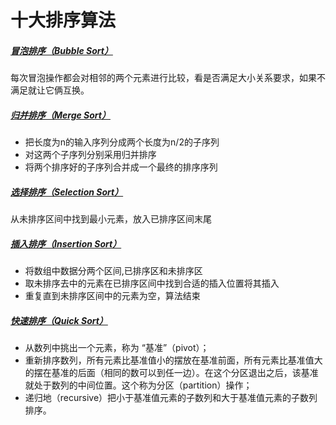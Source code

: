 # 十大排序算法
##### [冒泡排序（Bubble Sort）](https://github.com/bugooo/Sorting-Algorithm/blob/master/bubble_sort.php)
每次冒泡操作都会对相邻的两个元素进行比较，看是否满足大小关系要求，如果不满足就让它俩互换。
##### [归并排序（Merge Sort）](https://github.com/bugooo/Sorting-Algorithm/blob/master/merge_sort.php)
* 把长度为n的输入序列分成两个长度为n/2的子序列
* 对这两个子序列分别采用归并排序
* 将两个排序好的子序列合并成一个最终的排序序列
##### [选择排序（Selection Sort）](https://github.com/bugooo/Sorting-Algorithm/blob/master/selection_sort.php)
从未排序区间中找到最小元素，放入已排序区间末尾
##### [插入排序（Insertion Sort）](https://github.com/bugooo/Sorting-Algorithm/blob/master/insertion_sort.php) 
* 将数组中数据分两个区间,已排序区和未排序区
* 取未排序去中的元素在已排序区间中找到合适的插入位置将其插入
* 重复直到未排序区间中的元素为空，算法结束
##### [快速排序（Quick Sort）](https://github.com/bugooo/Sorting-Algorithm/blob/master/quick_sort.php) 
* 从数列中挑出一个元素，称为 “基准”（pivot）；
* 重新排序数列，所有元素比基准值小的摆放在基准前面，所有元素比基准值大的摆在基准的后面（相同的数可以到任一边）。在这个分区退出之后，该基准就处于数列的中间位置。这个称为分区（partition）操作；
* 递归地（recursive）把小于基准值元素的子数列和大于基准值元素的子数列排序。